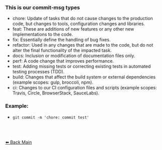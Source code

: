 ### This is our commit-msg types

- chore: Update of tasks that do not cause changes to the production code, but changes to tools, configuration changes and libraries.
- feat: These are additions of new features or any other new implementations to the code.
- fix: Essentially define the handling of bug fixes.
- refactor: Used in any changes that are made to the code, but do not alter the final functionality of the impacted task.
- docs: Inclusion or modification of documentation files only.
- perf: A code change that improves performance.
- test: Adding missing tests or correcting existing tests in automated testing processes (TDD).
- build: Changes that affect the build system or external dependencies (example scopes: gulp, broccoli, npm).
- ci: Changes to our CI configuration files and scripts (example scopes: Travis, Circle, BrowserStack, SauceLabs).

### Example:

- `git commit -m 'chore: commit test'`

<br/>
<br/>

[:arrow_left: Back Main](../README.md)

